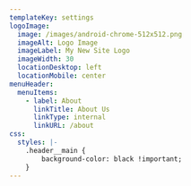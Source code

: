 ```yaml
---
templateKey: settings
logoImage:
  image: /images/android-chrome-512x512.png
  imageAlt: Logo Image
  imageLabel: My New Site Logo
  imageWidth: 30
  locationDesktop: left
  locationMobile: center
menuHeader:
  menuItems:
    - label: About
      linkTitle: About Us
      linkType: internal
      linkURL: /about
css:
  styles: |-
    .header__main {
        background-color: black !important;
    }
---
```


